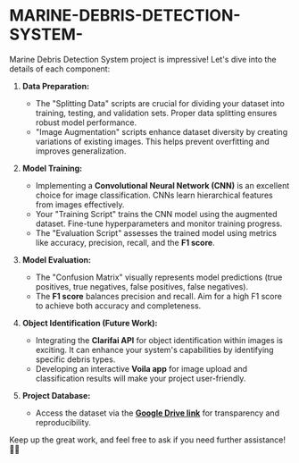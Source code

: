 # MARINE-DEBRIS-DETECTION-SYSTEM-


Marine Debris Detection System project is impressive! Let's dive into the details of each component:

1. **Data Preparation:**
   - The "Splitting Data" scripts are crucial for dividing your dataset into training, testing, and validation sets. Proper data splitting ensures robust model performance.
   - "Image Augmentation" scripts enhance dataset diversity by creating variations of existing images. This helps prevent overfitting and improves generalization.

2. **Model Training:**
   - Implementing a **Convolutional Neural Network (CNN)** is an excellent choice for image classification. CNNs learn hierarchical features from images effectively.
   - Your "Training Script" trains the CNN model using the augmented dataset. Fine-tune hyperparameters and monitor training progress.
   - The "Evaluation Script" assesses the trained model using metrics like accuracy, precision, recall, and the **F1 score**.

3. **Model Evaluation:**
   - The "Confusion Matrix" visually represents model predictions (true positives, true negatives, false positives, false negatives).
   - The **F1 score** balances precision and recall. Aim for a high F1 score to achieve both accuracy and completeness.

4. **Object Identification (Future Work):**
   - Integrating the **Clarifai API** for object identification within images is exciting. It can enhance your system's capabilities by identifying specific debris types.
   - Developing an interactive **Voila app** for image upload and classification results will make your project user-friendly.

5. **Project Database:**
   - Access the dataset via the **[Google Drive link](https://drive.google.com/drive/folders/1_zXqFG5J3rW07aRHf-NclbIePtdtbzOP?usp=drive_link)** for transparency and reproducibility.

Keep up the great work, and feel free to ask if you need further assistance! 🚀🌊
